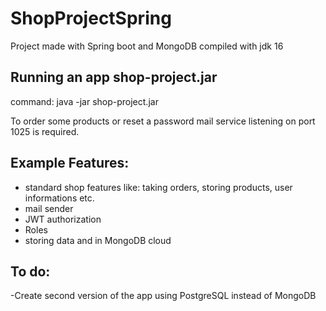 # ShopProjectSpring
Project made with Spring boot and MongoDB compiled with jdk 16

## Running an app shop-project.jar
command: java -jar shop-project.jar

To order some products or reset a password mail service listening on port 1025 is required.

## Example Features:
- standard shop features like: taking orders, storing products, user informations etc. 
- mail sender
- JWT authorization
- Roles
- storing data and in MongoDB cloud

## To do:
-Create second version of the app using PostgreSQL instead of MongoDB
